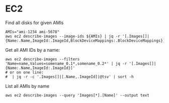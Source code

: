 EC2
======================================

Find all disks for given AMIs

```
AMIs="ami-1234 ami-5678"
aws ec2 describe-images --image-ids ${AMIs} | jq -r '[.Images[]|{Name:.Name,ImageId:.ImageId,BlockDeviceMappings:.BlockDeviceMappings}]|sort_by(.Name)'
```

Get all AMI IDs by a name:

```
aws ec2 describe-images --filters 'Name=name,Values=somename_0.1*,somename_0.2*' | jq -r '[.Images[]|{Name:.Name,ImageId:.ImageId}]'
# or on one line:
#  | jq -r -c '.Images[]|[.Name,.ImageId]|@tsv' | sort -h
```

List all AMIs by name
```
aws ec2 describe-images --query 'Images[*].[Name]' --output text
```
